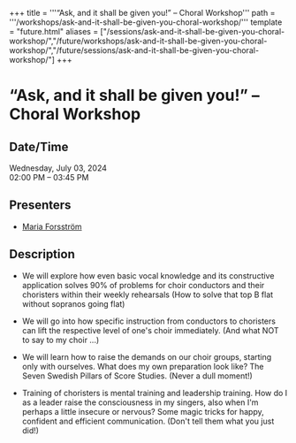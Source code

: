 +++
title = '''“Ask, and it shall be given you!” – Choral Workshop'''
path = '''/workshops/ask-and-it-shall-be-given-you-choral-workshop/'''
template = "future.html"
aliases = ["/sessions/ask-and-it-shall-be-given-you-choral-workshop/","/future/workshops/ask-and-it-shall-be-given-you-choral-workshop/","/future/sessions/ask-and-it-shall-be-given-you-choral-workshop/"]
+++

<h1>“Ask, and it shall be given you!” – Choral Workshop</h1>

<h2>Date/Time</h2>
<p>Wednesday, July 03, 2024<br>
02:00 PM – 03:45 PM</p>
<h2>Presenters</h2>
<ul>
<li><a href="/presenters/maria-forsström/">Maria Forsström</a></li>
</ul>
<h2>Description</h2>

- We will explore how even basic vocal knowledge and its constructive application solves 90% of problems for choir conductors and their choristers within their weekly rehearsals (How to solve that top B flat without sopranos going flat)

- We will go into how specific instruction from conductors to choristers can lift the respective level of one's choir immediately. (And what NOT to say to my choir ...)

- We will learn how to raise the demands on our choir groups, starting only with ourselves. What does my own preparation look like? The Seven Swedish Pillars of Score Studies. (Never a dull moment!)

- Training of choristers is mental training and leadership training. How do I as a leader raise the consciousness in my singers, also when I'm perhaps a little insecure or nervous? Some magic tricks for happy, confident and efficient communication. (Don't tell them what you just did!)


